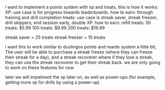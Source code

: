 i want to implement a points system with xp and treats, this is how it works:
XP: use case is for progress towards leaderboards. how to earn: through training and drill completion
treats: use case is streak saver, streak freezer, drill skippers, end session early, double XP. how to earn: refill treats:
50 treats: $5.99
100 treats: $9.99
200 treats: $19.99

streak saver = 25 treats
streak freezer = 15 treats

i want this to work similar to duolingos points and reards system a little bit, The user will be able to purchase a streak freeze (where they can freeze their streak for a day), and a streak recoverer where if they lose a streak, they can use the streak recoverer to get their streak back. we are only going to work on these features for now

later we will impelment the xp later on, as well as power-ups (for example, getting more xp for drills by using a power-up)